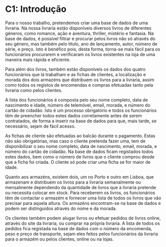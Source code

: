 # C1: Introdução

Para o nosso trabalho, pretendemos criar uma base de dados de uma livraria. Na nossa livraria estão
disponíveis diversos livros de diferentes géneros, como romance, ação e aventura, thriller, mistério e
fantasia. Na base de dados, é possível filtrar e procurar pelos livros não só através do seu género, mas
também pelo título, ano de lançamento, autor, número de série, e preço. Isto é benéfico pois, desta forma,
torna-se mais fácil para os funcionários procurarem e verificaram os livros existentes na loja de uma
maneira mais rápida e eficiente.

Para além dos livros, também estão disponíveis os dados dos quatro funcionários que lá trabalham e as
fichas de clientes, a localização e morada dos dois armazéns que distribuem os livros para a livraria,
assim como todos os registos de encomendas e compras efetuadas tanto pela livraria como pelos clientes.

A lista dos funcionários é composta pelo seu nome completo, data de nascimento e idade, número de
telemóvel, email, morada, e número do cartão de cidadão. Isto é um processo obrigatório e todos os
funcionários têm de preencher todos estes dados corretamente antes de serem contratados, de forma a
inserir na base de dados para que, mais tarde, se necessário, sejam de fácil acesso.

As fichas de cliente são efetuadas ao balcão durante o pagamento. Estas não são obrigatórias, mas caso o
cliente pretenda fazer uma, tem de disponibilizar o seu nome completo, data de nascimento, email,
morada, e número do cartão de cidadão. Na base de dados ficam registados todos estes dados, bem como
o número de livros que o cliente comprou desde que a ficha foi criada. O cliente só pode criar uma ficha
se for maior de idade.

Quanto aos armazéns, existem dois, um no Porto e outro em Lisboa, que armazenam e distribuem os
livros para a livraria semanalmente ou mensalmente dependendo da quantidade de livros que a livraria
pretende ou necessita colocar em stock. Para receberem os livros, os funcionários têm de contactar o
armazém e fornecer uma lista de todos os livros que vão precisar para aquela altura. Os armazéns
encontram-se na base de dados e podem ser distinguidos através do nome e da morada.

Os clientes também podem alugar livros ou efetuar pedidos de livros online, através do site da livraria, ou
comprar na própria livraria. A lista de todos os pedidos fica registada na base de dados com o número da
encomenda, peso e preço de transporte, sejam eles feitos pelos funcionários da livraria para o armazém ou
pelos clientes, online ou na lojas.
